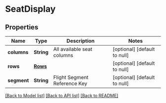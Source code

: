 # SeatDisplay
## Properties

| Name | Type | Description | Notes |
|------------ | ------------- | ------------- | -------------|
| **columns** | **String** | All available seat columns | [optional] [default to null] |
| **rows** | [**Rows**](Rows.md) |  | [optional] [default to null] |
| **segment** | **String** | Flight Segment Reference Key | [optional] [default to null] |

[[Back to Model list]](../README.md#documentation-for-models) [[Back to API list]](../README.md#documentation-for-api-endpoints) [[Back to README]](../README.md)

